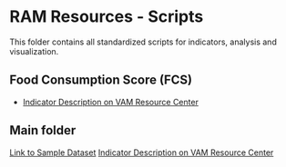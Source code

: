 # RAM Resources - Scripts
This folder contains all standardized scripts for indicators, analysis and visualization.


## Food Consumption Score (FCS)
- [Indicator Description on VAM Resource Center](https://resources.vam.wfp.org/data-analysis/quantitative/food-security/food-consumption-score-nutritional-quality-analysis)

## Main folder

[Link to Sample Dataset](https://github.com/WFP-VAM/RAMResourcesScripts/blob/main/Static/FCS_Sample_Survey.csv)
[Indicator Description on VAM Resource Center](https://resources.vam.wfp.org/data-analysis/quantitative/food-security/food-consumption-score)

